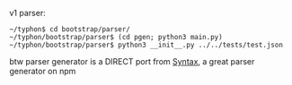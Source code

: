 v1 parser:

```
~/typhon$ cd bootstrap/parser/
~/typhon/bootstrap/parser$ (cd pgen; python3 main.py)
~/typhon/bootstrap/parser$ python3 __init__.py ../../tests/test.json
```

btw parser generator is a DIRECT port from [Syntax](https://github.com/DmitrySoshnikov/syntax), a great parser generator on npm